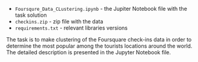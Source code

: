 * `Foursqure_Data_CLustering.ipynb` - the Jupiter Notebook file with the task solution
* `checkins.zip` - zip file with the data
* `requirements.txt` - relevant libraries versions

The task is to make clustering of the Foursquare check-ins data in order to determine the most popular among the tourists locations around the world. The detailed description is presented in the Jupyter Notebook file.
